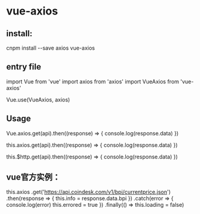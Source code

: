 # vue-axios


## install:
cnpm install --save axios vue-axios

## entry file
import Vue from 'vue'
import axios from 'axios'
import VueAxios from 'vue-axios'

Vue.use(VueAxios, axios)

## Usage
Vue.axios.get(api).then((response) => {
  console.log(response.data)
})

this.axios.get(api).then((response) => {
  console.log(response.data)
})

this.$http.get(api).then((response) => {
  console.log(response.data)
})

## vue官方实例：
this.axios
      .get('https://api.coindesk.com/v1/bpi/currentprice.json')
      .then(response => {
        this.info = response.data.bpi
      })
      .catch(error => {
        console.log(error)
        this.errored = true
      })
      .finally(() => this.loading = false)
